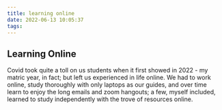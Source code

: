 ```yaml
---
title: learning online
date: 2022-06-13 10:05:37
tags:
---
```


## Learning Online
Covid took quite a toll on us students when it first showed in 2022 - my matric year, in fact; but left us experienced in life online. We had to work online, study thoroughly with only laptops as our guides, and over time learn to enjoy the long emails and zoom hangouts; a few, myself included, learned to study independently with the trove of resources online.